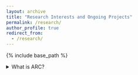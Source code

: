 ```yaml
---
layout: archive
title: "Research Interests and Ongoing Projects"
permalink: /research/
author_profile: true
redirect_from:
  - /research/
---
```


{% include base_path %}


<details>
<summary>What is ARC?</summary>
<div markdown="1">

[Abstraction and Reasoning Corpus (ARC)](https://arxiv.org/abs/1911.01547) is a benchmark dataset invented by François Chollet, to test the intelligence of artificial systems. 

</div>
</details>
